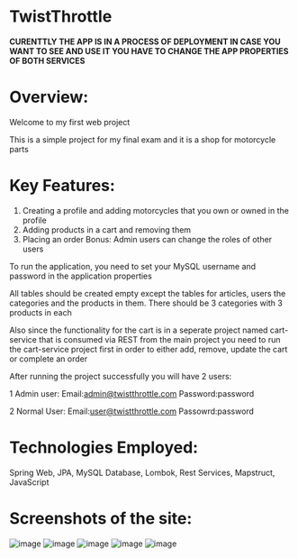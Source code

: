 # TwistThrottle
**CURENTTLY THE APP IS IN A PROCESS OF DEPLOYMENT IN CASE YOU WANT TO SEE AND USE IT YOU HAVE TO CHANGE THE APP PROPERTIES OF BOTH SERVICES**
# **Overview:**
Welcome to my first web project 

This is a simple project for my final exam and it is a shop for motorcycle parts
# **Key Features:**
1. Creating a profile and adding motorcycles that you own or owned in the profile
2. Adding products in a cart and removing them
3. Placing an order 
Bonus: Admin users can change the roles of other users

To run the application, you need to set your MySQL username and password in the application properties

All tables should be created empty except the tables for articles, users the categories and the products in them. There should be 3 categories with 3 products in each

Also since the functionality for the cart is in a seperate project named cart-service that is consumed via REST from the main project you need to run the cart-service project first in order to either add, remove, update the cart or complete an order

After running the project successfully you will have 2 users:

1 Admin user:
Email:admin@twistthrottle.com
Password:password

2 Normal User:
Email:user@twistthrottle.com
Passowrd:password

# **Technologies Employed:**
Spring Web, JPA, MySQL Database, Lombok, Rest Services, Mapstruct, JavaScript
# **Screenshots of the site:**
![image](https://github.com/user-attachments/assets/73379d87-4504-4c6d-870f-262cb0eb4103)
![image](https://github.com/user-attachments/assets/b9080a3f-2944-4540-bc54-10ebd205ef10)
![image](https://github.com/user-attachments/assets/03dd4919-2f87-4342-aed2-c778bb9c0546)
![image](https://github.com/user-attachments/assets/bf87cfce-96a7-4641-87e6-16b613e1acf9)
![image](https://github.com/user-attachments/assets/6a0918e6-d7cf-41ac-ba7a-2f9398df3b43)

